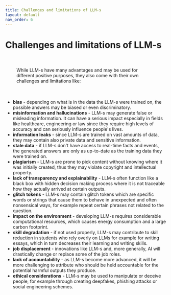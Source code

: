```yaml
---
title: Challenges and limitations of LLM-s
layout: default
nav_order: 6
---
```


# Challenges and limitations of LLM-s

<p style= "padding: 35px;">While LLM-s have many advantages and may be used for different positive purposes, they also come with their own challenges and limitations like:</p>

- **bias** - depending on what is in the data the LLM-s were trained on, the possible answers may be biased or even discriminatory.
- **misinformation and hallucinations** - LLM-s may generate false or misleading information. It can have a serious impact especially in fields like healthcare, engineering or law since they require high levels of accuracy and can seriously influence people's lives.
- **information leaks** - since LLM-s are trained on vast amounts of data, they may contain also private data and sensitive information.
- **stale data** - if LLM-s don't have access to real-time facts and events, the generated answers are only as up-to-date as the training data they were trained on.
- **plagiarism** -  LLM-s are prone to pick content without knowing where it was initially created, thus they may violate copyright and intellectual property.
- **lack of transparency and explainability** - LLM-s often function like a black box with hidden decision making process where it is not traceable how they actually arrived at certain outputs.
- **glitch tokens** - LLM-s may contain glitch tokens which are specific words or strings that cause them to behave in unexpected and often nonsensical ways, for example repeat certain phrases not related to the question. 
- **impact on the environment** - developing LLM-s requires considerable computational resources, which causes energy consumption and a large carbon footprint.
- **skill degradation** - if not used properly, LLM-s may contribute to skill reduction in students who rely overly on LLMs for example for writing essays, which in turn decreases their learning and writing skills.
- **job displacement** - innovations like LLM-s and, more generally, AI will drastically change or replace some of the job roles.
- **lack of accountability** - as LLM-s become more advanced, it will be more challenging to attribute who should be held accountable for the potential harmful outputs they produce.
- **ethical considerations** - LLM-s may be used to manipulate or deceive people, for example through creating deepfakes, phishing attacks or social engineering schemes.